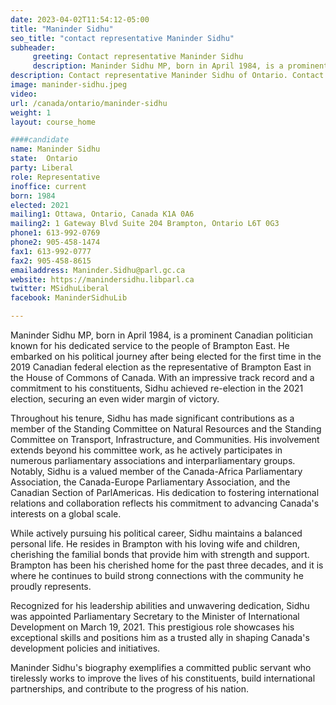 ```yaml
---
date: 2023-04-02T11:54:12-05:00
title: "Maninder Sidhu"
seo_title: "contact representative Maninder Sidhu"
subheader:
     greeting: Contact representative Maninder Sidhu
     description: Maninder Sidhu MP, born in April 1984, is a prominent Canadian politician known for his dedicated service to the people of Brampton East.
description: Contact representative Maninder Sidhu of Ontario. Contact information for Maninder Sidhu includes email address, phone number, and mailing address.
image: maninder-sidhu.jpeg
video:
url: /canada/ontario/maninder-sidhu
weight: 1
layout: course_home

####candidate
name: Maninder Sidhu
state:	Ontario
party: Liberal
role: Representative
inoffice: current
born: 1984
elected: 2021
mailing1: Ottawa, Ontario, Canada K1A 0A6
mailing2: 1 Gateway Blvd Suite 204 Brampton, Ontario L6T 0G3
phone1: 613-992-0769
phone2: 905-458-1474
fax1: 613-992-0777
fax2: 905-458-8615
emailaddress: Maninder.Sidhu@parl.gc.ca
website: https://manindersidhu.libparl.ca
twitter: MSidhuLiberal
facebook: ManinderSidhuLib

---
```


Maninder Sidhu MP, born in April 1984, is a prominent Canadian politician known for his dedicated service to the people of Brampton East. He embarked on his political journey after being elected for the first time in the 2019 Canadian federal election as the representative of Brampton East in the House of Commons of Canada. With an impressive track record and a commitment to his constituents, Sidhu achieved re-election in the 2021 election, securing an even wider margin of victory.

Throughout his tenure, Sidhu has made significant contributions as a member of the Standing Committee on Natural Resources and the Standing Committee on Transport, Infrastructure, and Communities. His involvement extends beyond his committee work, as he actively participates in numerous parliamentary associations and interparliamentary groups. Notably, Sidhu is a valued member of the Canada-Africa Parliamentary Association, the Canada-Europe Parliamentary Association, and the Canadian Section of ParlAmericas. His dedication to fostering international relations and collaboration reflects his commitment to advancing Canada's interests on a global scale.

While actively pursuing his political career, Sidhu maintains a balanced personal life. He resides in Brampton with his loving wife and children, cherishing the familial bonds that provide him with strength and support. Brampton has been his cherished home for the past three decades, and it is where he continues to build strong connections with the community he proudly represents.

Recognized for his leadership abilities and unwavering dedication, Sidhu was appointed Parliamentary Secretary to the Minister of International Development on March 19, 2021. This prestigious role showcases his exceptional skills and positions him as a trusted ally in shaping Canada's development policies and initiatives.

Maninder Sidhu's biography exemplifies a committed public servant who tirelessly works to improve the lives of his constituents, build international partnerships, and contribute to the progress of his nation.

